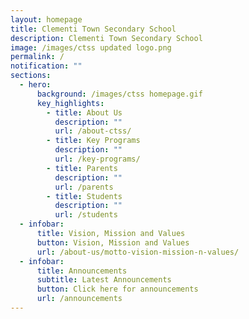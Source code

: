 ```yaml
---
layout: homepage
title: Clementi Town Secondary School
description: Clementi Town Secondary School
image: /images/ctss updated logo.png
permalink: /
notification: ""
sections:
  - hero:
      background: /images/ctss homepage.gif
      key_highlights:
        - title: About Us
          description: ""
          url: /about-ctss/
        - title: Key Programs
          description: ""
          url: /key-programs/
        - title: Parents
          description: ""
          url: /parents
        - title: Students
          description: ""
          url: /students
  - infobar:
      title: Vision, Mission and Values
      button: Vision, Mission and Values
      url: /about-us/motto-vision-mission-n-values/
  - infobar:
      title: Announcements
      subtitle: Latest Announcements
      button: Click here for announcements
      url: /announcements
---
```

